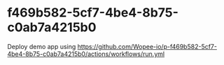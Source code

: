 # f469b582-5cf7-4be4-8b75-c0ab7a4215b0
Deploy demo app using https://github.com/Wopee-io/p-f469b582-5cf7-4be4-8b75-c0ab7a4215b0/actions/workflows/run.yml
